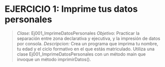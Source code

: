 # EJERCICIO 1: Imprime tus datos personales
> *Clase:* Ej001_ImprimeDatosPersonales
> *Objetivo:* Practicar la separación entre zona declarativa y ejecutiva, y la impresión de datos por consola.
> *Descripcion:* Crea un programa que imprima tu nombre, tu edad y el ciclo formativo en el que estás matriculado. Utiliza una clase Ej001_ImprimeDatosPersonales con un método main que invoque un método imprimirDatos().